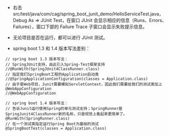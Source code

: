 * 右击 src/test/java/com/cag/spring_boot_junit_demo/HelloServiceTest.java，Debug As => JUnit Test，在窗口 JUnit 会显示相应的信息（Runs、Errors、Failures），窗口下部的 Failure Trace 子窗口会显示失败提示信息。  

* 无论项目是否在运行，都可以进行 JUnit 测试。

* spring boot 1.3 和 1.4 版本写法差别：

```
// spring boot 1.3 版本写法：
// SpringJUnit支持，由此引入Spring-Test框架支持
//@RunWith(SpringJUnit4ClassRunner.class)
// 指定我们SpringBoot工程的Application启动类
//@SpringApplicationConfiguration(classes = Application.class)
// 由于是Web项目，Junit需要模拟ServletContext，因此我们需要给我们的测试类加上@WebAppConfiguration
//@WebAppConfiguration

// spring boot 1.4 版本写法：
// 告诉Junit运行使用Spring的单元测试支持；SpringRunner是SpringJunit4ClassRunner新的名称，只是视觉上看起来更简单了。
@RunWith(SpringRunner.class)
// 在一个测试类指定运行Spring Boot为基础的测试
@SpringBootTest(classes = Application.class)
```